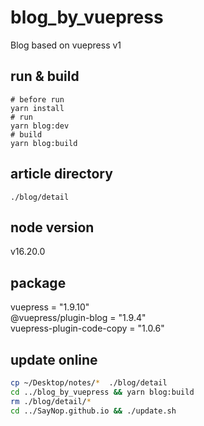 # blog_by_vuepress
Blog based on vuepress v1

## run & build
```shell
# before run
yarn install
# run
yarn blog:dev
# build
yarn blog:build
```

## article directory
`./blog/detail`

## node version
v16.20.0

## package
<!-- yarn add -D vuepress
yarn add -D @vuepress/plugin-blog
yarn add -D vuepress-plugin-code-copy -->
vuepress = "1.9.10"<br>
@vuepress/plugin-blog = "1.9.4"<br>
vuepress-plugin-code-copy = "1.0.6"<br>

## update online
```bash
cp ~/Desktop/notes/*  ./blog/detail
cd ../blog_by_vuepress && yarn blog:build
rm ./blog/detail/*
cd ../SayNop.github.io && ./update.sh
```
